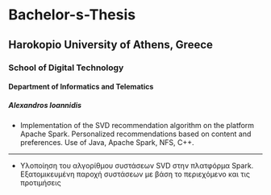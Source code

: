 # Bachelor-s-Thesis
## Harokopio University of Athens, Greece
### School of Digital Technology
#### Department of Informatics and Telematics
##### Alexandros Ioannidis

- Implementation of the SVD recommendation algorithm on the platform Apache Spark. Personalized recommendations based on content and preferences. Use of Java, Apache Spark, NFS, C++.
------------------------------------------------------------------------------------------------------------------------------
- Υλοποίηση του  αλγορίθµου συστάσεων SVD στην πλατφόρµα Spark. Eξατομικευμένη παροχή συστάσεων με βάση το περιεχόμενο και τις προτιμήσεις
